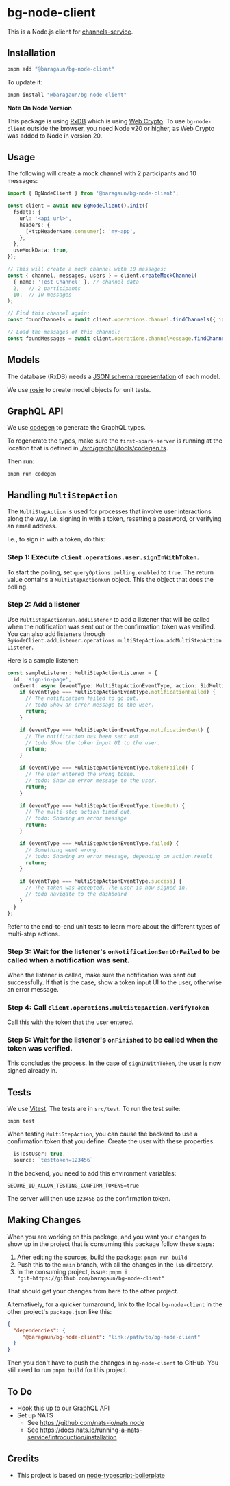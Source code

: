 # bg-node-client

This is a Node.js client for [channels-service](https://github.com/baragaun/channels-service). 

## Installation

```bash
pnpm add "@baragaun/bg-node-client" 
```

To update it:
```bash
pnpm install "@baragaun/bg-node-client"
```

**Note On Node Version**

This package is using [RxDB](https://rxdb.info/) which is using
[Web Crypto](https://developer.mozilla.org/en-US/docs/Web/API/Web_Crypto_API). To use 
`bg-node-client` outside the browser, you need Node v20 or higher, as Web Crypto
was added to Node in version 20. 

## Usage

The following will create a mock channel with 2 participants and 10 messages:

```typescript
import { BgNodeClient } from '@baragaun/bg-node-client';

const client = await new BgNodeClient().init({
  fsdata: {
    url: '<api url>',
    headers: {
      [HttpHeaderName.consumer]: 'my-app',
    },
  },
  useMockData: true,
});

// This will create a mock channel with 10 messages:
const { channel, messages, users } = client.createMockChannel(
  { name: 'Test Channel' }, // channel data
  2,   // 2 participants
  10,  // 10 messages
);

// Find this channel again:
const foundChannels = await client.operations.channel.findChannels({ id: mockChannel.id });

// Load the messages of this channel:
const foundMessages = await client.operations.channelMessage.findChannelMessages({ channelId: channels[0].id });
```

## Models

The database (RxDB) needs a [JSON schema representation](https://json-schema.org/) of 
each model.

We use [rosie](https://github.com/rosiejs/rosie) to create model objects for unit tests.

## GraphQL API

We use [codegen](https://the-guild.dev/graphql/codegen) to generate the GraphQL types.

To regenerate the types, make sure the `first-spark-server` is running at the location
that is defined in [./src/graphql/tools/codegen.ts](src/fsdata/tools/codegen.ts).

Then run:

```shell
pnpm run codegen
```

## Handling `MultiStepAction`

The `MultiStepAction` is used for processes that involve user interactions along the way, 
i.e. signing in with a token, resetting a password, or verifying an email address. 

I.e., to sign in with a token, do this:

### Step 1: Execute `client.operations.user.signInWithToken`. 

To start the polling, set `queryOptions.polling.enabled` to `true`. The return value
contains a `MultiStepActionRun` object. This the object that does the polling.

### Step 2: Add a listener

Use `MultiStepActionRun.addListener` to add a listener that will be called when the
notification was sent out or the confirmation token was verified. You can also add listeners
through `BgNodeClient.addListener.operations.multiStepAction.addMultiStepActionListener`. 

Here is a sample listener:

```typescript
const sampleListener: MultiStepActionListener = {
  id: 'sign-in-page',
  onEvent: async (eventType: MultiStepActionEventType, action: SidMultiStepActionProgress) => {
    if (eventType === MultiStepActionEventType.notificationFailed) {
      // The notification failed to go out. 
      // todo Show an error message to the user.
      return;
    }

    if (eventType === MultiStepActionEventType.notificationSent) {
      // The notification has been sent out. 
      // todo Show the token input UI to the user.
      return;
    }

    if (eventType === MultiStepActionEventType.tokenFailed) {
      // The user entered the wrong token.
      // todo: Show an error message to the user.
      return;
    }

    if (eventType === MultiStepActionEventType.timedOut) {
      // The multi-step action timed out.
      // todo: Showing an error message
      return;
    }

    if (eventType === MultiStepActionEventType.failed) {
      // Something went wrong.
      // todo: Showing an error message, depending on action.result
      return;
    }

    if (eventType === MultiStepActionEventType.success) {
      // The token was accepted. The user is now signed in.
      // todo navigate to the dashboard
    }
  }
};
```

Refer to the end-to-end unit tests to learn more about the different types of multi-step actions.

### Step 3: Wait for the listener's `onNotificationSentOrFailed` to be called when a notification was sent.

When the listener is called, make sure the notification was sent out successfully. If that is
the case, show a token input UI to the user, otherwise an error message. 

### Step 4: Call `client.operations.multiStepAction.verifyToken`

Call this with the token that the user entered.

### Step 5: Wait for the listener's `onFinished` to be called when the token was verified.

This concludes the process. In the case of `signInWithToken`, the user is now signed already in.

## Tests

We use [Vitest](https://vitest.dev/). The tests are in `src/test`. To run the test suite:

```shell
pnpm test
```

When testing `MultiStepAction`, you can cause the backend to use a confirmation token
that you define. Create the user with these properties:

```ts
  isTestUser: true,
  source: `testtoken=123456`
```

In the backend, you need to add this environment variables:

```shell
SECURE_ID_ALLOW_TESTING_CONFIRM_TOKENS=true
```

The server will then use `123456` as the confirmation token.

## Making Changes

When you are working on this package, and you want your changes to show up in the project
that is consuming this package follow these steps:

1. After editing the sources, build the package: `pnpm run build`
2. Push this to the `main` branch, with all the changes in the `lib` directory.
3. In the consuming project, issue: `pnpm i "git+https://github.com/baragaun/bg-node-client"`

That should get your changes from here to the other project.

Alternatively, for a quicker turnaround, link to the local `bg-node-client` in the other 
project's `package.json` like this:

```json
{
  "dependencies": {
     "@baragaun/bg-node-client": "link:/path/to/bg-node-client"
  }
}
```

Then you don't have to push the changes in `bg-node-client` to GitHub. You still need to run
`pnpm build` for this project.

## To Do

* Hook this up to our GraphQL API
* Set up NATS
  * See https://github.com/nats-io/nats.node
  * See https://docs.nats.io/running-a-nats-service/introduction/installation

## Credits

* This project is based on [node-typescript-boilerplate](https://github.com/jsynowiec/node-typescript-boilerplate)

